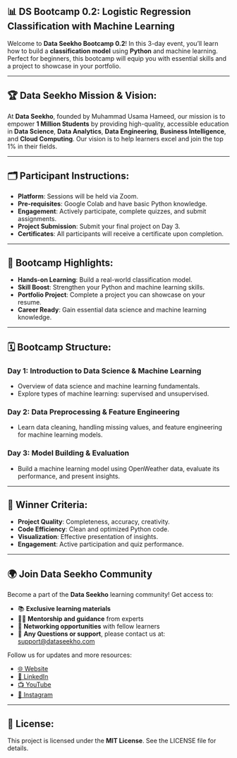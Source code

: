 ## 📊 DS Bootcamp 0.2: Logistic Regression Classification with Machine Learning

Welcome to **Data Seekho Bootcamp 0.2**! In this 3-day event, you’ll learn how to build a **classification model** using **Python** and machine learning. Perfect for beginners, this bootcamp will equip you with essential skills and a project to showcase in your portfolio.

---

## 🏆 Data Seekho Mission & Vision:
At **Data Seekho**, founded by Muhammad Usama Hameed, our mission is to empower **1 Million Students** by providing high-quality, accessible education in **Data Science**, **Data Analytics**, **Data Engineering**, **Business Intelligence**, and **Cloud Computing**. Our vision is to help learners excel and join the top 1% in their fields.

---

## 🗂️ Participant Instructions:
- **Platform**: Sessions will be held via Zoom.  
- **Pre-requisites**: Google Colab and have basic Python knowledge.  
- **Engagement**: Actively participate, complete quizzes, and submit assignments.  
- **Project Submission**: Submit your final project on Day 3.  
- **Certificates**: All participants will receive a certificate upon completion.  

---

## 🌟 Bootcamp Highlights:
- **Hands-on Learning**: Build a real-world classification model.  
- **Skill Boost**: Strengthen your Python and machine learning skills.  
- **Portfolio Project**: Complete a project you can showcase on your resume.  
- **Career Ready**: Gain essential data science and machine learning knowledge.

---

## 🗓️ Bootcamp Structure:
### **Day 1**: Introduction to Data Science & Machine Learning
- Overview of data science and machine learning fundamentals.  
- Explore types of machine learning: supervised and unsupervised.

### **Day 2**: Data Preprocessing & Feature Engineering  
- Learn data cleaning, handling missing values, and feature engineering for machine learning models.

### **Day 3**: Model Building & Evaluation  
- Build a machine learning model using OpenWeather data, evaluate its performance, and present insights.

---

## 🏅 Winner Criteria:
- **Project Quality**: Completeness, accuracy, creativity.  
- **Code Efficiency**: Clean and optimized Python code.  
- **Visualization**: Effective presentation of insights.  
- **Engagement**: Active participation and quiz performance.

---

## 🌍 **Join Data Seekho Community**

Become a part of the **Data Seekho** learning community! Get access to:
- 📚 **Exclusive learning materials**
- 👩‍🏫 **Mentorship and guidance** from experts
- 🤝 **Networking opportunities** with fellow learners
- 📧 **Any Questions or support**, please contact us at: support@dataseekho.com



Follow us for updates and more resources:
- [🌐 Website](https://dataseekho.com)
- [🔗 LinkedIn](https://www.linkedin.com/company/dataseekhoo)
- [📺 YouTube](https://www.youtube.com/dataseekhoo)
- [📸 Instagram](https://www.instagram.com/dataseekhoo)


---

## 📄 License:  
This project is licensed under the **MIT License**. See the LICENSE file for details.
